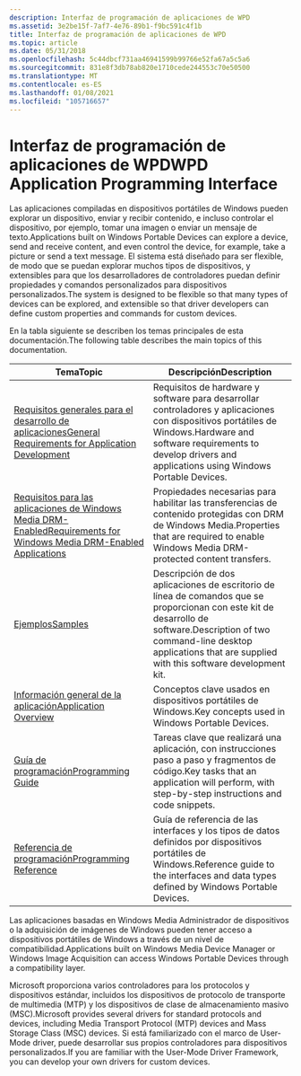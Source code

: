 ```yaml
---
description: Interfaz de programación de aplicaciones de WPD
ms.assetid: 3e2be15f-7af7-4e76-89b1-f9bc591c4f1b
title: Interfaz de programación de aplicaciones de WPD
ms.topic: article
ms.date: 05/31/2018
ms.openlocfilehash: 5c44dbcf731aa46941599b99766e52fa67a5c5a6
ms.sourcegitcommit: 831e8f3db78ab820e1710cede244553c70e50500
ms.translationtype: MT
ms.contentlocale: es-ES
ms.lasthandoff: 01/08/2021
ms.locfileid: "105716657"
---
```

# <a name="wpd-application-programming-interface"></a><span data-ttu-id="e2560-103">Interfaz de programación de aplicaciones de WPD</span><span class="sxs-lookup"><span data-stu-id="e2560-103">WPD Application Programming Interface</span></span>

<span data-ttu-id="e2560-104">Las aplicaciones compiladas en dispositivos portátiles de Windows pueden explorar un dispositivo, enviar y recibir contenido, e incluso controlar el dispositivo, por ejemplo, tomar una imagen o enviar un mensaje de texto.</span><span class="sxs-lookup"><span data-stu-id="e2560-104">Applications built on Windows Portable Devices can explore a device, send and receive content, and even control the device, for example, take a picture or send a text message.</span></span> <span data-ttu-id="e2560-105">El sistema está diseñado para ser flexible, de modo que se puedan explorar muchos tipos de dispositivos, y extensibles para que los desarrolladores de controladores puedan definir propiedades y comandos personalizados para dispositivos personalizados.</span><span class="sxs-lookup"><span data-stu-id="e2560-105">The system is designed to be flexible so that many types of devices can be explored, and extensible so that driver developers can define custom properties and commands for custom devices.</span></span>

<span data-ttu-id="e2560-106">En la tabla siguiente se describen los temas principales de esta documentación.</span><span class="sxs-lookup"><span data-stu-id="e2560-106">The following table describes the main topics of this documentation.</span></span>



| <span data-ttu-id="e2560-107">Tema</span><span class="sxs-lookup"><span data-stu-id="e2560-107">Topic</span></span>                                                                                                                  | <span data-ttu-id="e2560-108">Descripción</span><span class="sxs-lookup"><span data-stu-id="e2560-108">Description</span></span>                                                                                                |
|------------------------------------------------------------------------------------------------------------------------|------------------------------------------------------------------------------------------------------------|
| [<span data-ttu-id="e2560-109">Requisitos generales para el desarrollo de aplicaciones</span><span class="sxs-lookup"><span data-stu-id="e2560-109">General Requirements for Application Development</span></span>](general-requirements-for-application-development.md)               | <span data-ttu-id="e2560-110">Requisitos de hardware y software para desarrollar controladores y aplicaciones con dispositivos portátiles de Windows.</span><span class="sxs-lookup"><span data-stu-id="e2560-110">Hardware and software requirements to develop drivers and applications using Windows Portable Devices.</span></span>     |
| [<span data-ttu-id="e2560-111">Requisitos para las aplicaciones de Windows Media DRM-Enabled</span><span class="sxs-lookup"><span data-stu-id="e2560-111">Requirements for Windows Media DRM-Enabled Applications</span></span>](requirements-for-windows-media-drm-enabled-applications.md) | <span data-ttu-id="e2560-112">Propiedades necesarias para habilitar las transferencias de contenido protegidas con DRM de Windows Media.</span><span class="sxs-lookup"><span data-stu-id="e2560-112">Properties that are required to enable Windows Media DRM-protected content transfers.</span></span>                      |
| [<span data-ttu-id="e2560-113">Ejemplos</span><span class="sxs-lookup"><span data-stu-id="e2560-113">Samples</span></span>](sample.md)                                                                                                  | <span data-ttu-id="e2560-114">Descripción de dos aplicaciones de escritorio de línea de comandos que se proporcionan con este kit de desarrollo de software.</span><span class="sxs-lookup"><span data-stu-id="e2560-114">Description of two command-line desktop applications that are supplied with this software development kit.</span></span> |
| [<span data-ttu-id="e2560-115">Información general de la aplicación</span><span class="sxs-lookup"><span data-stu-id="e2560-115">Application Overview</span></span>](application-overview.md)                                                                       | <span data-ttu-id="e2560-116">Conceptos clave usados en dispositivos portátiles de Windows.</span><span class="sxs-lookup"><span data-stu-id="e2560-116">Key concepts used in Windows Portable Devices.</span></span>                                                             |
| [<span data-ttu-id="e2560-117">Guía de programación</span><span class="sxs-lookup"><span data-stu-id="e2560-117">Programming Guide</span></span>](programming-guide.md)                                                                             | <span data-ttu-id="e2560-118">Tareas clave que realizará una aplicación, con instrucciones paso a paso y fragmentos de código.</span><span class="sxs-lookup"><span data-stu-id="e2560-118">Key tasks that an application will perform, with step-by-step instructions and code snippets.</span></span>              |
| [<span data-ttu-id="e2560-119">Referencia de programación</span><span class="sxs-lookup"><span data-stu-id="e2560-119">Programming Reference</span></span>](programming-reference.md)                                                                     | <span data-ttu-id="e2560-120">Guía de referencia de las interfaces y los tipos de datos definidos por dispositivos portátiles de Windows.</span><span class="sxs-lookup"><span data-stu-id="e2560-120">Reference guide to the interfaces and data types defined by Windows Portable Devices.</span></span>                      |



 

<span data-ttu-id="e2560-121">Las aplicaciones basadas en Windows Media Administrador de dispositivos o la adquisición de imágenes de Windows pueden tener acceso a dispositivos portátiles de Windows a través de un nivel de compatibilidad.</span><span class="sxs-lookup"><span data-stu-id="e2560-121">Applications built on Windows Media Device Manager or Windows Image Acquisition can access Windows Portable Devices through a compatibility layer.</span></span>

<span data-ttu-id="e2560-122">Microsoft proporciona varios controladores para los protocolos y dispositivos estándar, incluidos los dispositivos de protocolo de transporte de multimedia (MTP) y los dispositivos de clase de almacenamiento masivo (MSC).</span><span class="sxs-lookup"><span data-stu-id="e2560-122">Microsoft provides several drivers for standard protocols and devices, including Media Transport Protocol (MTP) devices and Mass Storage Class (MSC) devices.</span></span> <span data-ttu-id="e2560-123">Si está familiarizado con el marco de User-Mode driver, puede desarrollar sus propios controladores para dispositivos personalizados.</span><span class="sxs-lookup"><span data-stu-id="e2560-123">If you are familiar with the User-Mode Driver Framework, you can develop your own drivers for custom devices.</span></span>

 

 



